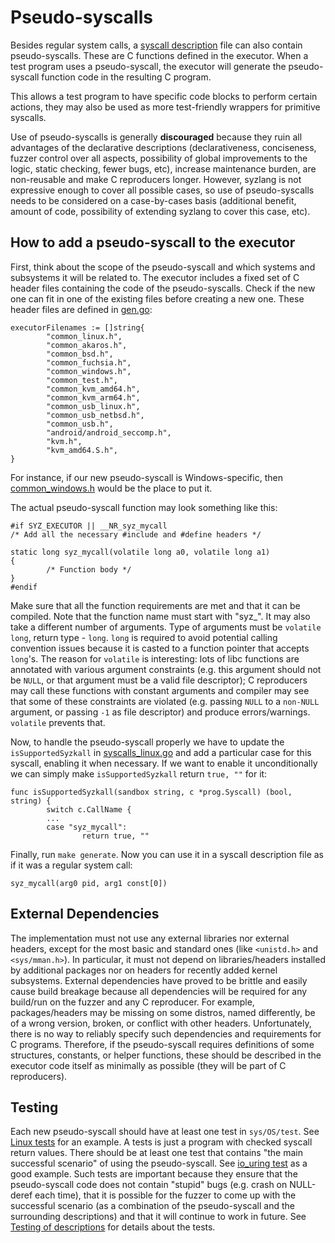 # Pseudo-syscalls

Besides regular system calls, a [syscall
description](syscall_descriptions.md) file can also contain
pseudo-syscalls. These are C functions defined in the
executor. When a test program uses a pseudo-syscall, the executor
will generate the pseudo-syscall function code in the resulting C program.

This allows a test program to have specific code blocks to perform
certain actions, they may also be used as more test-friendly wrappers
for primitive syscalls.

Use of pseudo-syscalls is generally **discouraged** because they ruin all
advantages of the declarative descriptions (declarativeness, conciseness,
fuzzer control over all aspects, possibility of global improvements to
the logic, static checking, fewer bugs, etc), increase maintenance burden,
are non-reusable and make C reproducers longer. However, syzlang is not
expressive enough to cover all possible cases, so use of pseudo-syscalls
needs to be considered on a case-by-cases basis (additional benefit,
amount of code, possibility of extending syzlang to cover this case, etc).

## How to add a pseudo-syscall to the executor

First, think about the scope of the pseudo-syscall and which systems and
subsystems it will be related to. The executor includes a fixed set of C
header files containing the code of the pseudo-syscalls. Check if the
new one can fit in one of the existing files before creating a new
one. These header files are defined in [gen.go](../pkg/csource/gen.go):

    executorFilenames := []string{
            "common_linux.h",
            "common_akaros.h",
            "common_bsd.h",
            "common_fuchsia.h",
            "common_windows.h",
            "common_test.h",
            "common_kvm_amd64.h",
            "common_kvm_arm64.h",
            "common_usb_linux.h",
            "common_usb_netbsd.h",
            "common_usb.h",
            "android/android_seccomp.h",
            "kvm.h",
            "kvm_amd64.S.h",
    }

For instance, if our new pseudo-syscall is Windows-specific, then
[common_windows.h](../executor/common_windows.h) would be the place to put it.

The actual pseudo-syscall function may look something like this:

    #if SYZ_EXECUTOR || __NR_syz_mycall
    /* Add all the necessary #include and #define headers */

    static long syz_mycall(volatile long a0, volatile long a1)
    {
            /* Function body */
    }
    #endif

Make sure that all the function requirements are met and that it can
be compiled. Note that the function name must start with "syz_". It may
also take a different number of arguments. Type of arguments must be
`volatile long`, return type - `long`. `long` is required to avoid
potential calling convention issues because it is casted to a function
pointer that accepts `long`'s. The reason for `volatile` is interesting:
lots of libc functions are annotated with various argument constraints
(e.g. this argument should not be `NULL`, or that argument must be a
valid file descriptor); C reproducers may call these functions with
constant arguments and compiler may see that some of these constraints
are violated (e.g. passing `NULL` to a `non-NULL` argument, or passing
`-1` as file descriptor) and produce errors/warnings. `volatile` prevents
that.

Now, to handle the pseudo-syscall properly we have to update the
`isSupportedSyzkall` in
[syscalls_linux.go](../pkg/host/syscalls_linux.go) and add a particular
case for this syscall, enabling it when necessary. If we want to enable
it unconditionally we can simply make `isSupportedSyzkall` return `true,
""` for it:

    func isSupportedSyzkall(sandbox string, c *prog.Syscall) (bool, string) {
            switch c.CallName {
            ...
            case "syz_mycall":
                    return true, ""

Finally, run `make generate`. Now you can use it in a syscall
description file as if it was a regular system call:

    syz_mycall(arg0 pid, arg1 const[0])

<div id="dependencies"/>

## External Dependencies

The implementation must not use any external libraries nor external headers,
except for the most basic and standard ones (like `<unistd.h>` and
`<sys/mman.h>`). In particular, it must not depend on libraries/headers
installed by additional packages nor on headers for recently added kernel
subsystems. External dependencies have proved to be brittle and easily cause
build breakage because all dependencies will be required for any build/run on
the fuzzer and any C reproducer. For example, packages/headers may be missing
on some distros, named differently, be of a wrong version, broken, or conflict
with other headers. Unfortunately, there is no way to reliably specify such
dependencies and requirements for C programs. Therefore, if the pseudo-syscall
requires definitions of some structures, constants, or helper functions, these
should be described in the executor code itself as minimally as possible (they
will be part of C reproducers).

## Testing

Each new pseudo-syscall should have at least one test in `sys/OS/test`.
See [Linux tests](/sys/linux/test) for an example. A tests is just a program
with checked syscall return values. There should be at least one test
that contains "the main successful scenario" of using the pseudo-syscall.
See [io_uring test](/sys/linux/test/io_uring) as a good example.
Such tests are important because they ensure that the pseudo-syscall code
does not contain "stupid" bugs (e.g. crash on NULL-deref each time),
that it is possible for the fuzzer to come up with the successful scenario
(as a combination of the pseudo-syscall and the surrounding descriptions)
and that it will continue to work in future.
See [Testing of descriptions](syscall_descriptions.md#testing)
for details about the tests.

